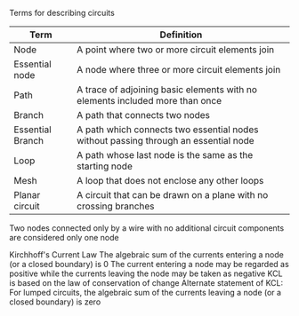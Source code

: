 Terms for describing circuits

| Term             | Definition                                                                          |
| ---------------- | ----------------------------------------------------------------------------------- |
| Node             | A point where two or more circuit elements join                                     |
| Essential node   | A node where three or more circuit elements join                                    |
| Path             | A trace of adjoining basic elements with no elements included more than once        |
| Branch           | A path that connects two nodes                                                      |
| Essential Branch | A path which connects two essential nodes without passing through an essential node |
| Loop             | A path whose last node is the same as the starting node                             |
| Mesh             | A loop that does not enclose any other loops                                        |
| Planar circuit   | A circuit that can be drawn on a plane with no crossing branches                    |

Two nodes connected only by a wire with no additional circuit components are considered only one node

Kirchhoff's Current Law
	The algebraic sum of the currents entering a node (or a closed boundary) is 0
	The current entering a node may be regarded as positive while the currents leaving the node may be taken as negative
	KCL is based on the law of conservation of change
	Alternate statement of KCL:
		For lumped circuits, the algebraic sum of the currents leaving a node (or a closed boundary) is zero

